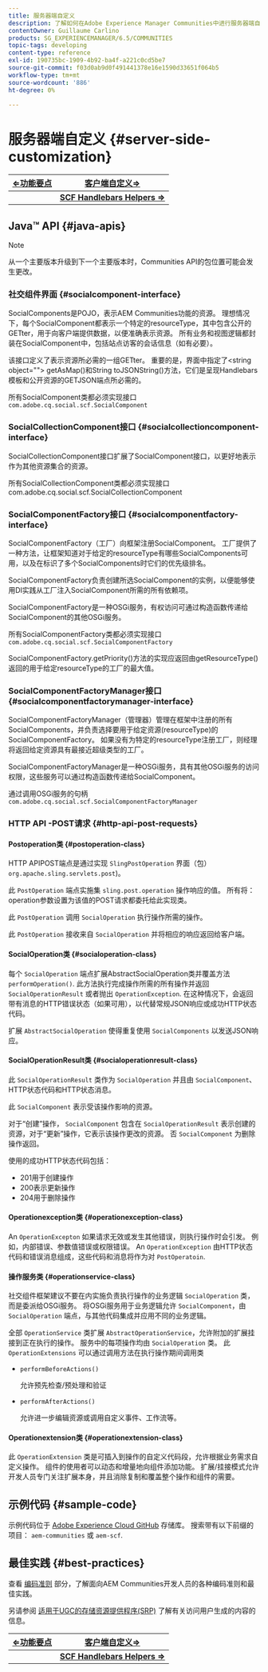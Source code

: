 ```yaml
---
title: 服务器端自定义
description: 了解如何在Adobe Experience Manager Communities中进行服务器端自定义。
contentOwner: Guillaume Carlino
products: SG_EXPERIENCEMANAGER/6.5/COMMUNITIES
topic-tags: developing
content-type: reference
exl-id: 190735bc-1909-4b92-ba4f-a221c0cd5be7
source-git-commit: f03d0ab9d0f491441378e16e1590d33651f064b5
workflow-type: tm+mt
source-wordcount: '886'
ht-degree: 0%

---
```


# 服务器端自定义 {#server-side-customization}

| **[⇐功能要点](essentials.md)** | **[客户端自定义⇒](client-customize.md)** |
|---|---|
|   | **[SCF Handlebars Helpers ⇒](handlebars-helpers.md)** |

## Java™ API {#java-apis}

>[!NOTE]
>
>从一个主要版本升级到下一个主要版本时，Communities API的包位置可能会发生更改。

### 社交组件界面 {#socialcomponent-interface}

SocialComponents是POJO，表示AEM Communities功能的资源。 理想情况下，每个SocialComponent都表示一个特定的resourceType，其中包含公开的GETter，用于向客户端提供数据，以便准确表示资源。 所有业务和视图逻辑都封装在SocialComponent中，包括站点访客的会话信息（如有必要）。

该接口定义了表示资源所必需的一组GETter。 重要的是，界面中指定了&lt;string object=&quot;&quot;> getAsMap()和String toJSONString()方法，它们是呈现Handlebars模板和公开资源的GETJSON端点所必需的。

所有SocialComponent类都必须实现接口 `com.adobe.cq.social.scf.SocialComponent`

### SocialCollectionComponent接口 {#socialcollectioncomponent-interface}

SocialCollectionComponent接口扩展了SocialComponent接口，以更好地表示作为其他资源集合的资源。

所有SocialCollectionComponent类都必须实现接口com.adobe.cq.social.scf.SocialCollectionComponent

### SocialComponentFactory接口 {#socialcomponentfactory-interface}

SocialComponentFactory（工厂）向框架注册SocialComponent。 工厂提供了一种方法，让框架知道对于给定的resourceType有哪些SocialComponents可用，以及在标识了多个SocialComponents时它们的优先级排名。

SocialComponentFactory负责创建所选SocialComponent的实例，以便能够使用DI实践从工厂注入SocialComponent所需的所有依赖项。

SocialComponentFactory是一种OSGi服务，有权访问可通过构造函数传递给SocialComponent的其他OSGi服务。

所有SocialComponentFactory类都必须实现接口 `com.adobe.cq.social.scf.SocialComponentFactory`

SocialComponentFactory.getPriority()方法的实现应返回由getResourceType()返回的用于给定resourceType的工厂的最大值。

### SocialComponentFactoryManager接口 {#socialcomponentfactorymanager-interface}

SocialComponentFactoryManager（管理器）管理在框架中注册的所有SocialComponents，并负责选择要用于给定资源(resourceType)的SocialComponentFactory。 如果没有为特定的resourceType注册工厂，则经理将返回给定资源具有最接近超级类型的工厂。

SocialComponentFactoryManager是一种OSGi服务，具有其他OSGi服务的访问权限，这些服务可以通过构造函数传递给SocialComponent。

通过调用OSGi服务的句柄 `com.adobe.cq.social.scf.SocialComponentFactoryManager`

### HTTP API -POST请求 {#http-api-post-requests}

#### Postoperation类 {#postoperation-class}

HTTP APIPOST端点是通过实现 `SlingPostOperation` 界面（包） `org.apache.sling.servlets.post`)。

此 `PostOperation` 端点实施集 `sling.post.operation` 操作响应的值。 所有将：operation参数设置为该值的POST请求都委托给此实现类。

此 `PostOperation` 调用 `SocialOperation` 执行操作所需的操作。

此 `PostOperation` 接收来自 `SocialOperation` 并将相应的响应返回给客户端。

#### SocialOperation类 {#socialoperation-class}

每个 `SocialOperation` 端点扩展AbstractSocialOperation类并覆盖方法 `performOperation()`. 此方法执行完成操作所需的所有操作并返回 `SocialOperationResult` 或者抛出 `OperationException`. 在这种情况下，会返回带有消息的HTTP错误状态（如果可用），以代替常规JSON响应或成功HTTP状态代码。

扩展 `AbstractSocialOperation` 使得重复使用 `SocialComponents` 以发送JSON响应。

#### SocialOperationResult类 {#socialoperationresult-class}

此 `SocialOperationResult` 类作为 `SocialOperation` 并且由 `SocialComponent`、HTTP状态代码和HTTP状态消息。

此 `SocialComponent` 表示受该操作影响的资源。

对于“创建”操作， `SocialComponent` 包含在 `SocialOperationResult` 表示创建的资源，对于“更新”操作，它表示该操作更改的资源。 否 `SocialComponent` 为删除操作返回。

使用的成功HTTP状态代码包括：

* 201用于创建操作
* 200表示更新操作
* 204用于删除操作

#### Operationexception类 {#operationexception-class}

An `OperationExcepton` 如果请求无效或发生其他错误，则执行操作时会引发。 例如，内部错误、参数值错误或权限错误。 An `OperationException` 由HTTP状态代码和错误消息组成，这些代码和消息将作为对 `PostOperatoin`.

#### 操作服务类 {#operationservice-class}

社交组件框架建议不要在内实施负责执行操作的业务逻辑 `SocialOperation` 类，而是委派给OSGi服务。 将OSGi服务用于业务逻辑允许 `SocialComponent`，由 `SocialOperation` 端点，与其他代码集成并应用不同的业务逻辑。

全部 `OperationService` 类扩展 `AbstractOperationService`，允许附加的扩展挂接到正在执行的操作。 服务中的每项操作均由 `SocialOperation` 类。 此 `OperationExtensions` 可以通过调用方法在执行操作期间调用类

* `performBeforeActions()`

  允许预先检查/预处理和验证
* `performAfterActions()`

  允许进一步编辑资源或调用自定义事件、工作流等。

#### Operationextension类 {#operationextension-class}

此 `OperationExtension` 类是可插入到操作的自定义代码段，允许根据业务需求自定义操作。 组件的使用者可以动态和增量地向组件添加功能。 扩展/挂接模式允许开发人员专门关注扩展本身，并且消除复制和覆盖整个操作和组件的需要。

## 示例代码 {#sample-code}

示例代码位于 [Adobe Experience Cloud GitHub](https://github.com/Adobe-Marketing-Cloud) 存储库。 搜索带有以下前缀的项目： `aem-communities` 或 `aem-scf`.

## 最佳实践 {#best-practices}

查看 [编码准则](code-guide.md) 部分，了解面向AEM Communities开发人员的各种编码准则和最佳实践。

另请参阅 [适用于UGC的存储资源提供程序(SRP)](srp.md) 了解有关访问用户生成的内容的信息。

| **[⇐功能要点](essentials.md)** | **[客户端自定义⇒](client-customize.md)** |
|---|---|
|   | **[SCF Handlebars Helpers ⇒](handlebars-helpers.md)** |
